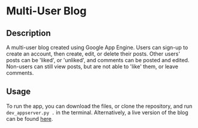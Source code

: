 Multi-User Blog
===============

## Description
A multi-user blog created using Google App Engine. Users can sign-up to create an account, then create, edit, or delete their posts. Other users' posts can be 'liked', or 'unliked', and comments can be posted and edited. Non-users can still view posts, but are not able to 'like' them, or leave comments.

## Usage
To run the app, you can download the files, or clone the repository, and run `dev_appserver.py .` in the terminal. Alternatively, a live version of the blog can be found [here](http://andrewalderton.github.io/fullstack-nanodegree-multi-user-blog).
